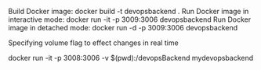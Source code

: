 
Build Docker image: docker build -t devopsbackend .
Run Docker image in interactive mode: docker run -it -p 3009:3006 devopsbackend
Run Docker image in detached mode: docker run -d -p 3009:3006 devopsbackend

Specifying volume flag to effect changes in real time

 docker run -it -p 3008:3006 -v $(pwd):/devopsBackend mydevopsbackend